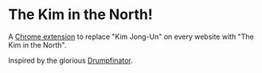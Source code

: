 # The Kim in the North!

A [Chrome extension](https://chrome.google.com/webstore/detail/the-kim-in-the-north/cbejjlbolbhplnofmoaannnkohgoocle) to replace "Kim Jong-Un" on every website with "The Kim in the North".

Inspired by the glorious [Drumpfinator](https://chrome.google.com/webstore/detail/drumpfinator/hcimhbfpiofdihhdnofbdlhjcmjopilp).

